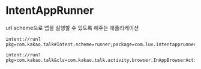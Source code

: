 # IntentAppRunner
url scheme으로 앱을 실행할 수 있도록 해주는 애플리케이션

```
intent://run?pkg=com.kakao.talk#Intent;scheme=runner;package=com.luv.intentapprunner;end
```

```
intent://run?pkg=com.kakao.talk&cls=com.kakao.talk.activity.browser.InAppBrowserActivity#Intent;scheme=runner;package=com.luv.intentapprunner;end
```
